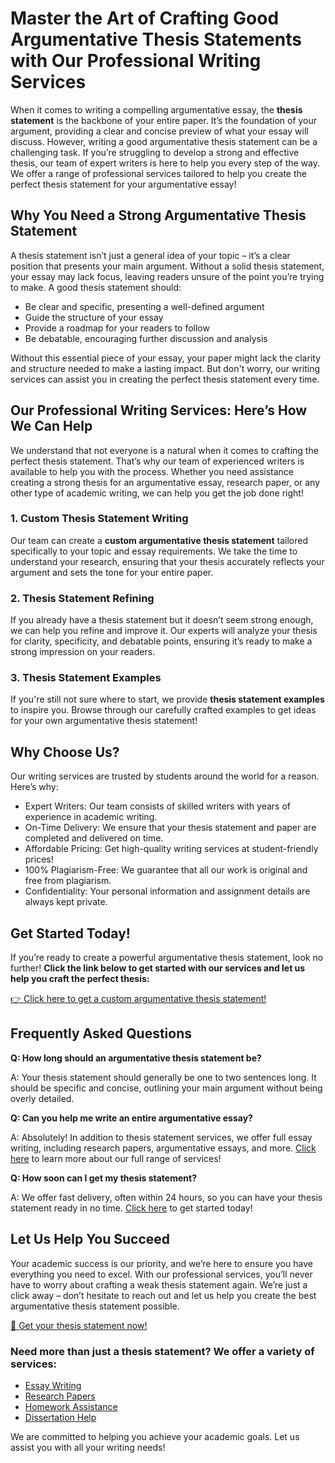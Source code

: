 # Master the Art of Crafting Good Argumentative Thesis Statements with Our Professional Writing Services

When it comes to writing a compelling argumentative essay, the **thesis statement** is the backbone of your entire paper. It’s the foundation of your argument, providing a clear and concise preview of what your essay will discuss. However, writing a good argumentative thesis statement can be a challenging task. If you’re struggling to develop a strong and effective thesis, our team of expert writers is here to help you every step of the way. We offer a range of professional services tailored to help you create the perfect thesis statement for your argumentative essay!

## Why You Need a Strong Argumentative Thesis Statement

A thesis statement isn’t just a general idea of your topic – it’s a clear position that presents your main argument. Without a solid thesis statement, your essay may lack focus, leaving readers unsure of the point you’re trying to make. A good thesis statement should:

- Be clear and specific, presenting a well-defined argument
- Guide the structure of your essay
- Provide a roadmap for your readers to follow
- Be debatable, encouraging further discussion and analysis

Without this essential piece of your essay, your paper might lack the clarity and structure needed to make a lasting impact. But don't worry, our writing services can assist you in creating the perfect thesis statement every time.

## Our Professional Writing Services: Here’s How We Can Help

We understand that not everyone is a natural when it comes to crafting the perfect thesis statement. That’s why our team of experienced writers is available to help you with the process. Whether you need assistance creating a strong thesis for an argumentative essay, research paper, or any other type of academic writing, we can help you get the job done right!

### 1. Custom Thesis Statement Writing

Our team can create a **custom argumentative thesis statement** tailored specifically to your topic and essay requirements. We take the time to understand your research, ensuring that your thesis accurately reflects your argument and sets the tone for your entire paper.

### 2. Thesis Statement Refining

If you already have a thesis statement but it doesn’t seem strong enough, we can help you refine and improve it. Our experts will analyze your thesis for clarity, specificity, and debatable points, ensuring it’s ready to make a strong impression on your readers.

### 3. Thesis Statement Examples

If you're still not sure where to start, we provide **thesis statement examples** to inspire you. Browse through our carefully crafted examples to get ideas for your own argumentative thesis statement!

## Why Choose Us?

Our writing services are trusted by students around the world for a reason. Here’s why:

- Expert Writers: Our team consists of skilled writers with years of experience in academic writing.
- On-Time Delivery: We ensure that your thesis statement and paper are completed and delivered on time.
- Affordable Pricing: Get high-quality writing services at student-friendly prices!
- 100% Plagiarism-Free: We guarantee that all our work is original and free from plagiarism.
- Confidentiality: Your personal information and assignment details are always kept private.

## Get Started Today!

If you’re ready to create a powerful argumentative thesis statement, look no further! **Click the link below to get started with our services and let us help you craft the perfect thesis:**

[👉 Click here to get a custom argumentative thesis statement!](https://tinyurl.com/topessay?keyword=good+argumentative+thesis+statements)

## Frequently Asked Questions

**Q: How long should an argumentative thesis statement be?**

A: Your thesis statement should generally be one to two sentences long. It should be specific and concise, outlining your main argument without being overly detailed.

**Q: Can you help me write an entire argumentative essay?**

A: Absolutely! In addition to thesis statement services, we offer full essay writing, including research papers, argumentative essays, and more. [Click here](https://tinyurl.com/topessay?keyword=good+argumentative+thesis+statements) to learn more about our full range of services!

**Q: How soon can I get my thesis statement?**

A: We offer fast delivery, often within 24 hours, so you can have your thesis statement ready in no time. [Click here](https://tinyurl.com/topessay?keyword=good+argumentative+thesis+statements) to get started today!

## Let Us Help You Succeed

Your academic success is our priority, and we’re here to ensure you have everything you need to excel. With our professional services, you’ll never have to worry about crafting a weak thesis statement again. We’re just a click away – don’t hesitate to reach out and let us help you create the best argumentative thesis statement possible.

[🔑 Get your thesis statement now!](https://tinyurl.com/topessay?keyword=good+argumentative+thesis+statements)

### Need more than just a thesis statement? We offer a variety of services:

- [Essay Writing](https://tinyurl.com/topessay?keyword=good+argumentative+thesis+statements)
- [Research Papers](https://tinyurl.com/topessay?keyword=good+argumentative+thesis+statements)
- [Homework Assistance](https://tinyurl.com/topessay?keyword=good+argumentative+thesis+statements)
- [Dissertation Help](https://tinyurl.com/topessay?keyword=good+argumentative+thesis+statements)

We are committed to helping you achieve your academic goals. Let us assist you with all your writing needs!
